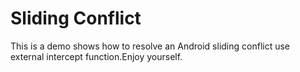 Sliding Conflict
================

This is a demo shows how to resolve an Android sliding conflict use external intercept function.Enjoy yourself.